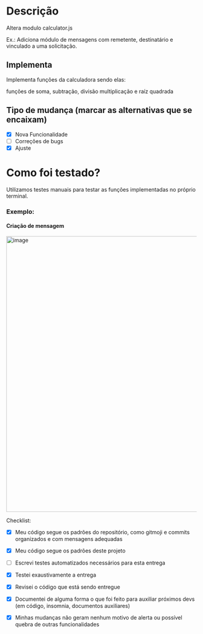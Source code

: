 # Descrição
Altera modulo calculator.js

Ex.:
Adiciona módulo de mensagens com remetente, destinatário e vinculado a uma solicitação.

## Implementa
Implementa funções da calculadora sendo elas:

funções de soma, subtração, divisão multiplicação e raíz quadrada


## Tipo de mudança (marcar as alternativas que se encaixam)
- [x] Nova Funcionalidade
- [ ] Correções de bugs
- [x] Ajuste

# Como foi testado?
Utilizamos testes manuais para testar as funções implementadas no próprio terminal.

### Exemplo:
#### Criação de mensagem
<img width="730" alt="image" src="">


Checklist:
- [x] Meu código segue os padrões do repositório, como gitmoji e commits organizados e com mensagens adequadas
- [x] Meu código segue os padrões deste projeto
- [ ] Escrevi testes automatizados necessários para esta entrega
- [x] Testei exaustivamente a entrega
- [x] Revisei o código que está sendo entregue
- [x] Documentei de alguma forma o que foi feito para auxiliar próximos devs (em código, insomnia, documentos auxiliares)
- [x] Minhas mudanças não geram nenhum motivo de alerta ou possível quebra de outras funcionalidades

